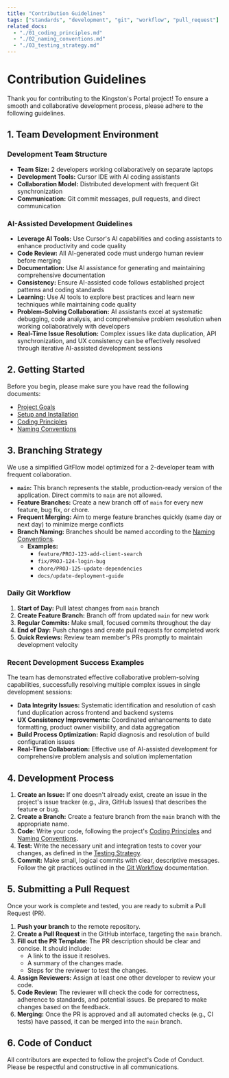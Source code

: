 ```yaml
---
title: "Contribution Guidelines"
tags: ["standards", "development", "git", "workflow", "pull_request"]
related_docs:
  - "./01_coding_principles.md"
  - "./02_naming_conventions.md"
  - "./03_testing_strategy.md"
---
```

# Contribution Guidelines

Thank you for contributing to the Kingston's Portal project! To ensure a smooth and collaborative development process, please adhere to the following guidelines.

## 1. Team Development Environment

### Development Team Structure
- **Team Size:** 2 developers working collaboratively on separate laptops
- **Development Tools:** Cursor IDE with AI coding assistants
- **Collaboration Model:** Distributed development with frequent Git synchronization
- **Communication:** Git commit messages, pull requests, and direct communication

### AI-Assisted Development Guidelines
- **Leverage AI Tools:** Use Cursor's AI capabilities and coding assistants to enhance productivity and code quality
- **Code Review:** All AI-generated code must undergo human review before merging
- **Documentation:** Use AI assistance for generating and maintaining comprehensive documentation
- **Consistency:** Ensure AI-assisted code follows established project patterns and coding standards
- **Learning:** Use AI tools to explore best practices and learn new techniques while maintaining code quality
- **Problem-Solving Collaboration:** AI assistants excel at systematic debugging, code analysis, and comprehensive problem resolution when working collaboratively with developers
- **Real-Time Issue Resolution:** Complex issues like data duplication, API synchronization, and UX consistency can be effectively resolved through iterative AI-assisted development sessions

## 2. Getting Started

Before you begin, please make sure you have read the following documents:
- [Project Goals](../1_introduction/01_project_goals.md)
- [Setup and Installation](../2_getting_started/01_setup_and_installation.md)
- [Coding Principles](./01_coding_principles.md)
- [Naming Conventions](./02_naming_conventions.md)

## 3. Branching Strategy

We use a simplified GitFlow model optimized for a 2-developer team with frequent collaboration.

- **`main`:** This branch represents the stable, production-ready version of the application. Direct commits to `main` are not allowed.
- **Feature Branches:** Create a new branch off of `main` for every new feature, bug fix, or chore.
- **Frequent Merging:** Aim to merge feature branches quickly (same day or next day) to minimize merge conflicts
- **Branch Naming:** Branches should be named according to the [Naming Conventions](./02_naming_conventions.md).
  - **Examples:**
    - `feature/PROJ-123-add-client-search`
    - `fix/PROJ-124-login-bug`
    - `chore/PROJ-125-update-dependencies`
    - `docs/update-deployment-guide`

### Daily Git Workflow
1. **Start of Day:** Pull latest changes from `main` branch
2. **Create Feature Branch:** Branch off from updated `main` for new work
3. **Regular Commits:** Make small, focused commits throughout the day
4. **End of Day:** Push changes and create pull requests for completed work
5. **Quick Reviews:** Review team member's PRs promptly to maintain development velocity

### Recent Development Success Examples
The team has demonstrated effective collaborative problem-solving capabilities, successfully resolving multiple complex issues in single development sessions:
- **Data Integrity Issues:** Systematic identification and resolution of cash fund duplication across frontend and backend systems
- **UX Consistency Improvements:** Coordinated enhancements to date formatting, product owner visibility, and data aggregation
- **Build Process Optimization:** Rapid diagnosis and resolution of build configuration issues
- **Real-Time Collaboration:** Effective use of AI-assisted development for comprehensive problem analysis and solution implementation

## 4. Development Process

1.  **Create an Issue:** If one doesn't already exist, create an issue in the project's issue tracker (e.g., Jira, GitHub Issues) that describes the feature or bug.
2.  **Create a Branch:** Create a feature branch from the `main` branch with the appropriate name.
3.  **Code:** Write your code, following the project's [Coding Principles](./01_coding_principles.md) and [Naming Conventions](./02_naming_conventions.md).
4.  **Test:** Write the necessary unit and integration tests to cover your changes, as defined in the [Testing Strategy](./03_testing_strategy.md).
5.  **Commit:** Make small, logical commits with clear, descriptive messages. Follow the git practices outlined in the [Git Workflow](../04_development_workflow/01_git_workflow.md) documentation.

## 5. Submitting a Pull Request

Once your work is complete and tested, you are ready to submit a Pull Request (PR).

1.  **Push your branch** to the remote repository.
2.  **Create a Pull Request** in the GitHub interface, targeting the `main` branch.
3.  **Fill out the PR Template:** The PR description should be clear and concise. It should include:
    - A link to the issue it resolves.
    - A summary of the changes made.
    - Steps for the reviewer to test the changes.
4.  **Assign Reviewers:** Assign at least one other developer to review your code.
5.  **Code Review:** The reviewer will check the code for correctness, adherence to standards, and potential issues. Be prepared to make changes based on the feedback.
6.  **Merging:** Once the PR is approved and all automated checks (e.g., CI tests) have passed, it can be merged into the `main` branch.

## 6. Code of Conduct

All contributors are expected to follow the project's Code of Conduct. Please be respectful and constructive in all communications. 